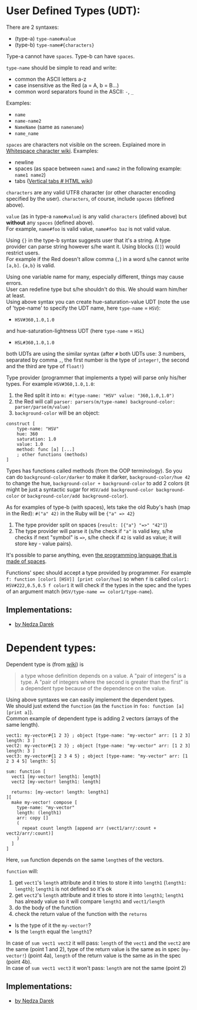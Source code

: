 # User Defined Types (UDT):
There are 2 syntaxes: 
* (type-a) `type-name#value`
* (type-b) `type-name#{characters}`

Type-a cannot have `spaces`. Type-b can have `spaces`.

`type-name` should be simple to read and write:
* common the ASCII letters a-z
* case insensitive as the Red (a = A, b = B...)
* common word separators found in the ASCII: `-`, `_`

Examples:
* `name`
* `name-name2`
* `NameName` (same as `namename`)
* `name_name`


`spaces` are characters not visible on the screen. Explained more in [Whitespace character wiki](https://en.wikipedia.org/wiki/Whitespace_character). Examples:
* newline
* spaces (as space between `name1` and `name2` in the following example: `name1 name2`)
* tabs ([Vertical tabs # HTML wiki](https://en.wikipedia.org/wiki/Vertical_Tab#HTML))


`characters` are any valid UTF8 character (or other character encoding specified by the user). `characters`, of course, include `spaces` (defined above).


`value` (as in type-a `name#value`) is any valid `characters` (defined above) but ****without**** any `spaces` (defined above).  
For example, `name#foo` is valid value, `name#foo baz` is not valid value.

Using `{}` in the type-b syntax suggests user that it's a string. A type provider can parse string however s/he want it. Using blocks (`[]`) would restrict users.  
For example if the Red doesn't allow comma (`,`) in a word s/he cannot write `[a,b]`. `{a,b}` is valid.

Using one variable name for many, especially different, things may cause errors.  
User can redefine type but s/he shouldn't do this. We should warn him/her at least.    
Using above syntax you can create hue-saturation-value UDT (note the use of 'type-name' to specify the UDT name, here `type-name` = `HSV`):
* `HSV#360,1.0,1.0`   

and hue-saturation-lightness UDT (here `type-name` = `HSL`)
* `HSL#360,1.0,1.0`  


both UDTs are using the similar syntax (after `#` both UDTs use: 3 numbers, separated by comma `,`, the first number is the type of `integer!`, the second and the third are type of `float!`)


Type provider (programmer that implements a type) will parse only his/her types. For example `HSV#360,1.0,1.0`:
1) the Red split it into `m: #(type-name: "HSV" value: "360,1.0,1.0")`
2) the Red will call `parser: parsers(m/type-name) background-color: parser/parse(m/value)`
3) `background-color` will be an object:

```
construct [
    type-name: "HSV"
    hue: 360
    saturation: 1.0
    value: 1.0
    method: func [a] [...]
    ; other functions (methods)
]
```

Types has functions called methods (from the OOP terminology). So you can do `background-color/darker` to make it darker, `background-color/hue 42` to change the hue, `background-color + background-color` to add 2 colors (it might be just a syntactic sugar for `HSV/add background-color background-color` or `background-color/add background-color`).

As for examples of type-b (with spaces), lets take the old Ruby's hash (map in the Red):
`#("a" 42)` in the Ruby will be `{"a" => 42}`
1) The type provider split on spaces (`result: [{"a"} "=>" "42"]`)
2) The type provider will parse it (s/he check if `"a"` is valid key, s/he checks if next "symbol" is `=>`, s/he check if `42` is valid as value; it will store key - value pairs).  

It's possible to parse anything, even [the programming language that is made of spaces](https://en.wikipedia.org/wiki/Whitespace_(programming_language)).

Functions' spec should accept a type provided by programmer.
For example `f: function [color1 [HSV]] [print color/hue]` so when `f` is called `color1: HSV#222,0.5,0.5 f color1` it will check if the types in the spec and the types of an argument match (`HSV/type-name == color1/type-name`).

## Implementations:

- [by Nędza Darek](https://github.com/nedzadarek/red_custom_type_proposal)

# Dependent types:
Dependent type is (from [wiki](https://en.wikipedia.org/wiki/Dependent_type)) is
> a type whose definition depends on a value. A "pair of integers" is a type. A "pair of integers where the second is greater than the first" is a dependent type because of the dependence on the value. 

Using above syntaxes we can easily implement the dependent types.  
We should just extend the `function` (as the `function` in `foo: function [a] [print a]`).  
Common example of dependent type is adding 2 vectors (arrays of the same length). 
```
vect1: my-vector#{1 2 3} ; object [type-name: "my-vector" arr: [1 2 3] length: 3 ]
vect2: my-vector#{1 2 3} ; object [type-name: "my-vector" arr: [1 2 3] length: 3 ]
vect3: my-vector#{1 2 3 4 5} ; object [type-name: "my-vector" arr: [1 2 3 4 5] length: 5] 

sum: function [
  vect1 [my-vector! length1: length]
  vect2 [my-vector! length1: length]

  returns: [my-vector! length: length1]
][
  make my-vector! compose [
    type-name: "my-vector"
    length: (length1)
    arr: copy []
    (  
      repeat count length [append arr (vect1/arr/:count + vect2/arr/:count)]
    )
  ]
]
```
Here, `sum` function depends on the same `length`es of the vectors.

`function` will:
1) get `vect1`'s `length` attribute and it tries to store it into `length1` (`length1: length`); `length1` is not defined so it's ok
2) get `vect2`'s `length` attribute and it tries to store it into `length1`; `length1` has already value so it will compare `length1` and `vect1/length`
3) do the body of the function
4) check the return value of the function with the `returns` 
* Is the type of it the `my-vector!`?
* Is the `length` equal the `length1`?

In case of `sum vect1 vect2` it will pass: `length` of the `vect1` and the `vect2` are the same (point 1 and 2), type of the return value is the same as in spec (`my-vector!`) (point 4a), `length` of the return value is the same as in the spec (point 4b).  
In case of `sum vect1 vect3` it won't pass: `length` are not the same (point 2)

## Implementations:

- [by Nędza Darek](https://github.com/nedzadarek/red_dependent_types_proposal)